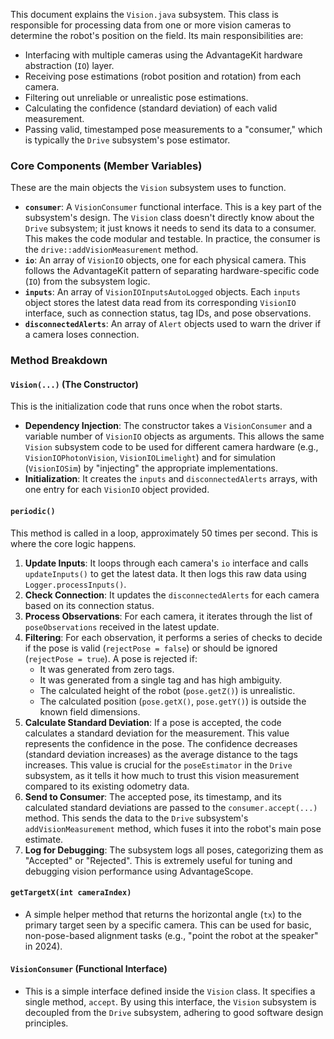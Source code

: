 This document explains the `Vision.java` subsystem. This class is responsible for processing data from one or more vision cameras to determine the robot's position on the field. Its main responsibilities are:

*   Interfacing with multiple cameras using the AdvantageKit hardware abstraction (`IO`) layer.
*   Receiving pose estimations (robot position and rotation) from each camera.
*   Filtering out unreliable or unrealistic pose estimations.
*   Calculating the confidence (standard deviation) of each valid measurement.
*   Passing valid, timestamped pose measurements to a "consumer," which is typically the `Drive` subsystem's pose estimator.

### Core Components (Member Variables)

These are the main objects the `Vision` subsystem uses to function.

*   **`consumer`**: A `VisionConsumer` functional interface. This is a key part of the subsystem's design. The `Vision` class doesn't directly know about the `Drive` subsystem; it just knows it needs to send its data to a consumer. This makes the code modular and testable. In practice, the consumer is the `drive::addVisionMeasurement` method.
*   **`io`**: An array of `VisionIO` objects, one for each physical camera. This follows the AdvantageKit pattern of separating hardware-specific code (`IO`) from the subsystem logic.
*   **`inputs`**: An array of `VisionIOInputsAutoLogged` objects. Each `inputs` object stores the latest data read from its corresponding `VisionIO` interface, such as connection status, tag IDs, and pose observations.
*   **`disconnectedAlerts`**: An array of `Alert` objects used to warn the driver if a camera loses connection.

### Method Breakdown

#### `Vision(...)` (The Constructor)

This is the initialization code that runs once when the robot starts.

*   **Dependency Injection**: The constructor takes a `VisionConsumer` and a variable number of `VisionIO` objects as arguments. This allows the same `Vision` subsystem code to be used for different camera hardware (e.g., `VisionIOPhotonVision`, `VisionIOLimelight`) and for simulation (`VisionIOSim`) by "injecting" the appropriate implementations.
*   **Initialization**: It creates the `inputs` and `disconnectedAlerts` arrays, with one entry for each `VisionIO` object provided.

#### `periodic()`

This method is called in a loop, approximately 50 times per second. This is where the core logic happens.

1.  **Update Inputs**: It loops through each camera's `io` interface and calls `updateInputs()` to get the latest data. It then logs this raw data using `Logger.processInputs()`.
2.  **Check Connection**: It updates the `disconnectedAlerts` for each camera based on its connection status.
3.  **Process Observations**: For each camera, it iterates through the list of `poseObservations` received in the latest update.
4.  **Filtering**: For each observation, it performs a series of checks to decide if the pose is valid (`rejectPose = false`) or should be ignored (`rejectPose = true`). A pose is rejected if:
    *   It was generated from zero tags.
    *   It was generated from a single tag and has high ambiguity.
    *   The calculated height of the robot (`pose.getZ()`) is unrealistic.
    *   The calculated position (`pose.getX()`, `pose.getY()`) is outside the known field dimensions.
5.  **Calculate Standard Deviation**: If a pose is accepted, the code calculates a standard deviation for the measurement. This value represents the confidence in the pose. The confidence decreases (standard deviation increases) as the average distance to the tags increases. This value is crucial for the `poseEstimator` in the `Drive` subsystem, as it tells it how much to trust this vision measurement compared to its existing odometry data.
6.  **Send to Consumer**: The accepted pose, its timestamp, and its calculated standard deviations are passed to the `consumer.accept(...)` method. This sends the data to the `Drive` subsystem's `addVisionMeasurement` method, which fuses it into the robot's main pose estimate.
7.  **Log for Debugging**: The subsystem logs all poses, categorizing them as "Accepted" or "Rejected". This is extremely useful for tuning and debugging vision performance using AdvantageScope.

#### `getTargetX(int cameraIndex)`

*   A simple helper method that returns the horizontal angle (`tx`) to the primary target seen by a specific camera. This can be used for basic, non-pose-based alignment tasks (e.g., "point the robot at the speaker" in 2024).

#### `VisionConsumer` (Functional Interface)

*   This is a simple interface defined inside the `Vision` class. It specifies a single method, `accept`. By using this interface, the `Vision` subsystem is decoupled from the `Drive` subsystem, adhering to good software design principles.
